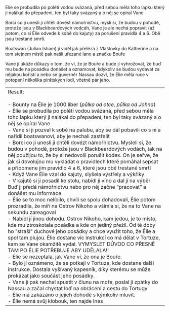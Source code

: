Elie se probudila po polétí vodou svázaná, před sebou měla toho lapku který ji nalákal do přepadení, ten byl taky svázaný a o něj se opíral Vane

Borci co ji unesli ji chtěli dovést námořnistvu, myslí si, že budou v pohodě, protože jsou v Blackbeardových vodcáh, Vane je ale nechá popravit (až potom, co si Élie odvede k sobě do kajuty) za porušení pravidla 4 a 6. Obě jsou trestané smrtí.

Boatswan (Julian Isham) ji viděl jak přelézá z Vlaštovky do Katherine a na tom stejném místě pak našli uřezané lano a značku Bouře

Vane jí ukáže důkazy o tom, že ví, že je Bouře a bude jí vyhrožovat, že buď mu bude na posádku donášet a oznamovat, kdykoliv se budou vydávat za nějakou kořistí a nebo se guvernér Nassau dozví, že Élie měla ruce v potopení několika pirátských lodí, včetně pár jeho.

|                                                                                                                                                                                                                                                                                                                                                                                                                                                                                                                                                                                                                                                                                                                                                                                                                                                                                                                                                                                                                                                                                                                                                                                                                                                                                                                                                                                                                                                                                                                                                                                                                                                                                                                                                                                                                                                                                                                                       |
| ------------------------------------------------------------------------------------------------------------------------------------------------------------------------------------------------------------------------------------------------------------------------------------------------------------------------------------------------------------------------------------------------------------------------------------------------------------------------------------------------------------------------------------------------------------------------------------------------------------------------------------------------------------------------------------------------------------------------------------------------------------------------------------------------------------------------------------------------------------------------------------------------------------------------------------------------------------------------------------------------------------------------------------------------------------------------------------------------------------------------------------------------------------------------------------------------------------------------------------------------------------------------------------------------------------------------------------------------------------------------------------------------------------------------------------------------------------------------------------------------------------------------------------------------------------------------------------------------------------------------------------------------------------------------------------------------------------------------------------------------------------------------------------------------------------------------------------------------------------------------------------------------------------------------------------- |
| Result:<br><br>- Bounty na Élie je 1000 liber (*půlka od otce, půlka od Johna*)    <br>- Elie se probudila po polétí vodou svázaná, před sebou měla toho lapku který ji nalákal do přepadení, ten byl taky svázaný a o něj se opíral Vane    <br>- Vane si ji pozval k sobě na palubu, aby se dál pobavili co s ní a nařídil boatswanovi, aby je nechali zastřelit   <br>- Borci co ji unesli ji chtěli dovézt námořnictvu. Mysleli si, že budou v pohodě, protože jsou v Blackbeardových vodách, tak na něj použijou to, že by si nedovolil porušit kodex. On je seřve, že jak si dovolujou mu vykládat o pravidlech které pomáhal sepsat a připomene jim pravidlo 4 a 6, které jsou obě trestané smrtí <br>- Když Vane Élie vzal do kajuty, slyšela výstřely a výkřiky   <br>- V kajutě si ji posadil ke stolu, nabídl jí víno a dal jí na výběr. Buď ji předá námořnictvu nebo pro něj začne “pracovat” a donášet mu informace  <br>- Élie se to moc nelíbilo, chvíli se spolu dohadovali, Élie potom prozradila, že míří na Ostrov Nikoho a všimla si, že na to Vane na sekundu zareagoval   <br>- Nabídl jí jinou dohodu. Ostrov Nikoho, kam jedou, je to místo, kde mu ztroskotala posádka a kde on jediný přežil. Od té doby ho “straší” duchové jeho posádky a chce využít toho, že Élie a spol tam plujou. Élie dostane víc instrukcí co má dělat v Tortuze, kam se Vane okamžitě vydal. VYMYSLET DŮVOD CO PŘESNĚ TAM PO ÉLIE POTŘEBUJE ABY UDĚLALA!!   <br>- Élie se nezeptala, jak Vane ví, že ona je Bouře.   <br>- Bylo jí oznámeno, že se potkají v Tortuze, kde dostane další instrukce. Dostala vyšívaný kapesník, díky kterému se může prokázat jako součást jeho posádky.   <br>- Vane jí pak nechal spustit v člunu na moře, poslal ji zpátky do Nassau a začal chystat loď na obrácení a cestu do Tortugy <br>- Élie má zakázáno o jejich dohodě s kýmkoliv mluvit.  <br>- Élie nemá svůj klobouk, ten najde Ines |